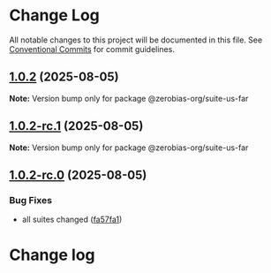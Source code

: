 # Change Log

All notable changes to this project will be documented in this file.
See [Conventional Commits](https://conventionalcommits.org) for commit guidelines.

## [1.0.2](https://github.com/zerobias-org/suite/compare/@zerobias-org/suite-us-far@1.0.2-rc.1...@zerobias-org/suite-us-far@1.0.2) (2025-08-05)

**Note:** Version bump only for package @zerobias-org/suite-us-far





## [1.0.2-rc.1](https://github.com/zerobias-org/suite/compare/@zerobias-org/suite-us-far@1.0.2-rc.0...@zerobias-org/suite-us-far@1.0.2-rc.1) (2025-08-05)

**Note:** Version bump only for package @zerobias-org/suite-us-far





## [1.0.2-rc.0](https://github.com/zerobias-org/suite/compare/@zerobias-org/suite-us-far@1.0.1...@zerobias-org/suite-us-far@1.0.2-rc.0) (2025-08-05)


### Bug Fixes

* all suites changed ([fa57fa1](https://github.com/zerobias-org/suite/commit/fa57fa1af7628003297df46b2d7740fe95bd2666))





# Change log
